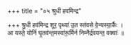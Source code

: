 +++
title = "०५ श्रुधी हवमिन्द्र"

+++
श्रु॒धी हव॑मिन्द्र शूर॒ पृथ्या॑ उ॒त स्त॑वसे वे॒न्यस्या॒र्कैः ।  
आ यस्ते॒ योनिं॑ घृ॒तव॑न्त॒मस्वा॑रू॒र्मिर्न निम्नैर्द्र॑वयन्त॒ वक्वाः॑ ॥